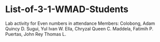 # List-of-3-1-WMAD-Students
Lab activity for Even numbers in attendance
Members:
Colobong, Adam Quincy D.
Sugui, Yul Ivan W.
Ella, Chryzal Queen C.
Maddela, Fatimih P.
Puertas, John Rey Thomas L.
